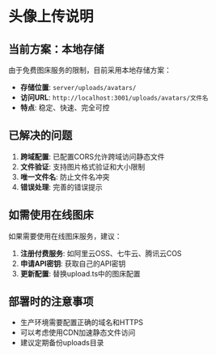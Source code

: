 # 头像上传说明

## 当前方案：本地存储

由于免费图床服务的限制，目前采用本地存储方案：

- **存储位置**: `server/uploads/avatars/`
- **访问URL**: `http://localhost:3001/uploads/avatars/文件名`
- **特点**: 稳定、快速、完全可控

## 已解决的问题

1. **跨域配置**: 已配置CORS允许跨域访问静态文件
2. **文件验证**: 支持图片格式验证和大小限制
3. **唯一文件名**: 防止文件名冲突
4. **错误处理**: 完善的错误提示

## 如需使用在线图床

如果需要使用在线图床服务，建议：

1. **注册付费服务**: 如阿里云OSS、七牛云、腾讯云COS
2. **申请API密钥**: 获取自己的API密钥
3. **更新配置**: 替换upload.ts中的图床配置

## 部署时的注意事项

- 生产环境需要配置正确的域名和HTTPS
- 可以考虑使用CDN加速静态文件访问
- 建议定期备份uploads目录